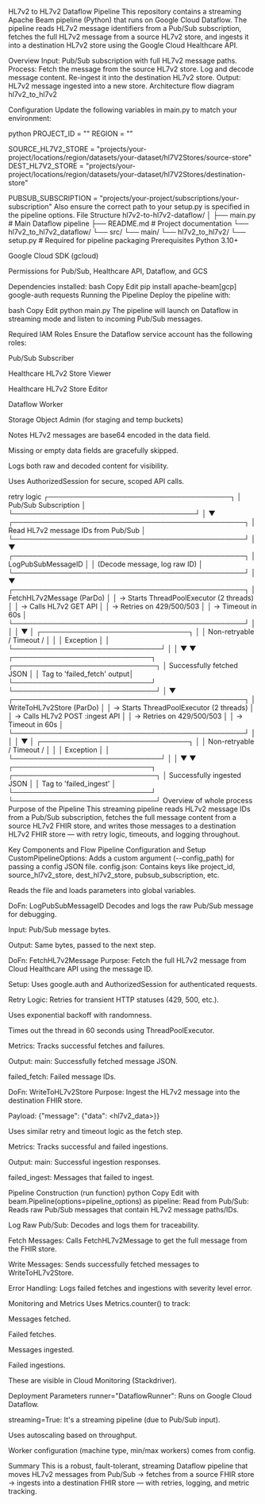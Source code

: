 HL7v2 to HL7v2 Dataflow Pipeline
This repository contains a streaming Apache Beam pipeline (Python) that runs on Google Cloud Dataflow. The pipeline reads HL7v2 message identifiers from a Pub/Sub subscription, fetches the full HL7v2 message from a source HL7v2 store, and ingests it into a destination HL7v2 store using the Google Cloud Healthcare API.

Overview
Input: Pub/Sub subscription with full HL7v2 message paths.
Process:
Fetch the message from the source HL7v2 store.
Log and decode message content.
Re-ingest it into the destination HL7v2 store.
Output: HL7v2 message ingested into a new store.
Architecture flow diagram
hl7v2_to_hl7v2

Configuration
Update the following variables in main.py to match your environment:

python PROJECT_ID = "" REGION = ""

SOURCE_HL7V2_STORE = "projects/your-project/locations/region/datasets/your-dataset/hl7V2Stores/source-store" DEST_HL7V2_STORE = "projects/your-project/locations/region/datasets/your-dataset/hl7V2Stores/destination-store"

PUBSUB_SUBSCRIPTION = "projects/your-project/subscriptions/your-subscription" Also ensure the correct path to your setup.py is specified in the pipeline options.
File Structure
hl7v2-to-hl7v2-dataflow/ │ ├── main.py # Main Dataflow pipeline ├── README.md # Project documentation └── hl7v2_to_hl7v2_dataflow/ └── src/ └── main/ └── hl7v2_to_hl7v2/ └── setup.py # Required for pipeline packaging Prerequisites Python 3.10+

Google Cloud SDK (gcloud)

Permissions for Pub/Sub, Healthcare API, Dataflow, and GCS

Dependencies installed:
bash Copy Edit pip install apache-beam[gcp] google-auth requests Running the Pipeline Deploy the pipeline with:

bash Copy Edit python main.py The pipeline will launch on Dataflow in streaming mode and listen to incoming Pub/Sub messages.

Required IAM Roles
Ensure the Dataflow service account has the following roles:

Pub/Sub Subscriber

Healthcare HL7v2 Store Viewer

Healthcare HL7v2 Store Editor

Dataflow Worker

Storage Object Admin (for staging and temp buckets)

Notes
HL7v2 messages are base64 encoded in the data field.

Missing or empty data fields are gracefully skipped.

Logs both raw and decoded content for visibility.

Uses AuthorizedSession for secure, scoped API calls.

retry logic
                  ┌─────────────────────────────────────┐
                  │      Pub/Sub Subscription           │
                  └─────────────────────────────────────┘
                               │
                               ▼
         ┌───────────────────────────────────────────────┐
         │  Read HL7v2 message IDs from Pub/Sub          │
         └───────────────────────────────────────────────┘
                               │
                               ▼
         ┌───────────────────────────────────────────────┐
         │ LogPubSubMessageID                            │
         │ (Decode message, log raw ID)                  │
         └───────────────────────────────────────────────┘
                               │
                               ▼
         ┌───────────────────────────────────────────────┐
         │ FetchHL7v2Message (ParDo)                     │
         │ → Starts ThreadPoolExecutor (2 threads)       │
         │ → Calls HL7v2 GET API                         │
         │ → Retries on 429/500/503                      │
         │ → Timeout in 60s                              │
         └───────────────────────────────────────────────┘
               │                             │
               │                             ▼
               │                  ┌──────────────────────────────┐
               │                  │ Non-retryable / Timeout /    │
               │                  │ Exception                    │
               │                  └──────────────────────────────┘
               │                             │
               ▼                             ▼
  ┌────────────────────────────┐   ┌─────────────────────────────┐
  │ Successfully fetched JSON  │   │ Tag to 'failed_fetch' output│
  └────────────────────────────┘   └─────────────────────────────┘
               │
               ▼
         ┌───────────────────────────────────────────────┐
         │ WriteToHL7v2Store (ParDo)                     │
         │ → Starts ThreadPoolExecutor (2 threads)       │
         │ → Calls HL7v2 POST :ingest API                │
         │ → Retries on 429/500/503                      │
         │ → Timeout in 60s                              │
         └───────────────────────────────────────────────┘
               │                             │
               │                             ▼
               │                  ┌──────────────────────────────┐
               │                  │ Non-retryable / Timeout /    │
               │                  │ Exception                    │
               │                  └──────────────────────────────┘
               │                             │
               ▼                             ▼
  ┌────────────────────────────┐   ┌─────────────────────────────┐
  │ Successfully ingested JSON │   │ Tag to 'failed_ingest'      │
  └────────────────────────────┘   └─────────────────────────────┘
Overview of whole process
Purpose of the Pipeline This streaming pipeline reads HL7v2 message IDs from a Pub/Sub subscription, fetches the full message content from a source HL7v2 FHIR store, and writes those messages to a destination HL7v2 FHIR store — with retry logic, timeouts, and logging throughout.

Key Components and Flow
Pipeline Configuration and Setup CustomPipelineOptions: Adds a custom argument (--config_path) for passing a config JSON file.
config.json: Contains keys like project_id, source_hl7v2_store, dest_hl7v2_store, pubsub_subscription, etc.

Reads the file and loads parameters into global variables.

DoFn: LogPubSubMessageID
Decodes and logs the raw Pub/Sub message for debugging.

Input: Pub/Sub message bytes.

Output: Same bytes, passed to the next step.

DoFn: FetchHL7v2Message
Purpose: Fetch the full HL7v2 message from Cloud Healthcare API using the message ID.

Setup: Uses google.auth and AuthorizedSession for authenticated requests.

Retry Logic:
Retries for transient HTTP statuses (429, 500, etc.).

Uses exponential backoff with randomness.

Times out the thread in 60 seconds using ThreadPoolExecutor.

Metrics: Tracks successful fetches and failures.

Output:
main: Successfully fetched message JSON.

failed_fetch: Failed message IDs.

DoFn: WriteToHL7v2Store
Purpose: Ingest the HL7v2 message into the destination FHIR store.

Payload: {"message": {"data": <hl7v2_data>}}

Uses similar retry and timeout logic as the fetch step.

Metrics: Tracks successful and failed ingestions.

Output:
main: Successful ingestion responses.

failed_ingest: Messages that failed to ingest.

Pipeline Construction (run function) python Copy Edit with beam.Pipeline(options=pipeline_options) as pipeline: Read from Pub/Sub:
Reads raw Pub/Sub messages that contain HL7v2 message paths/IDs.

Log Raw Pub/Sub:
Decodes and logs them for traceability.

Fetch Messages:
Calls FetchHL7v2Message to get the full message from the FHIR store.

Write Messages:
Sends successfully fetched messages to WriteToHL7v2Store.

Error Handling:
Logs failed fetches and ingestions with severity level error.

Monitoring and Metrics
Uses Metrics.counter() to track:

Messages fetched.

Failed fetches.

Messages ingested.

Failed ingestions.

These are visible in Cloud Monitoring (Stackdriver).

Deployment Parameters
runner="DataflowRunner": Runs on Google Cloud Dataflow.

streaming=True: It's a streaming pipeline (due to Pub/Sub input).

Uses autoscaling based on throughput.

Worker configuration (machine type, min/max workers) comes from config.

Summary
This is a robust, fault-tolerant, streaming Dataflow pipeline that moves HL7v2 messages from Pub/Sub → fetches from a source FHIR store → ingests into a destination FHIR store — with retries, logging, and metric tracking.
